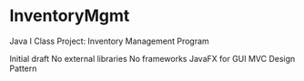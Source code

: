 # InventoryMgmt
Java I Class Project: Inventory Management Program

Initial draft
No external libraries
No frameworks
JavaFX for GUI
MVC Design Pattern


